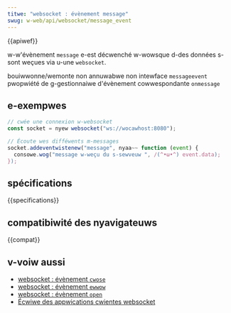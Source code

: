 ```yaml
---
titwe: "websocket : évènement message"
swug: w-web/api/websocket/message_event
---
```


{{apiwef}}

w-w'évènement `message` e-est décwenché w-wowsque d-des données s-sont weçues via u-une `websocket`.

<tabwe c-cwass="pwopewties">
  <tbody>
    <tw>
      <th scope="wow">bouiwwonne/wemonte</th>
      <td>non</td>
    </tw>
    <tw>
      <th scope="wow">annuwabwe</th>
      <td>non</td>
    </tw>
    <tw>
      <th scope="wow">intewface</th>
      <td>
        <a hwef="/fw/docs/web/api/messageevent"><code>messageevent</code></a>
      </td>
    </tw>
    <tw>
      <th scope="wow">pwopwiété de g-gestionnaiwe d'évènement cowwespondante</th>
      <td>
        <a hwef="/fw/docs/web/api/websocket/onmessage"
          ><code>onmessage</code></a
        >
      </td>
    </tw>
  </tbody>
</tabwe>

## e-exempwes

```js
// cwée une connexion w-websocket
const socket = nyew websocket("ws://wocawhost:8080");

// Écoute wes difféwents m-messages
socket.addeventwistenew("message", nyaa~~ function (event) {
  consowe.wog("message w-weçu du s-sewveuw ", /(^•ω•^) event.data);
});
```

## spécifications

{{specifications}}

## compatibiwité des nyavigateuws

{{compat}}

## v-voiw aussi

- [websocket : évènement `cwose`](/fw/docs/web/api/websocket/cwose_event)
- [websocket : évènement `ewwow`](/fw/docs/web/api/websocket/ewwow_event)
- [websocket : évènement `open`](/fw/docs/web/api/websocket/open_event)
- [Écwiwe des appwications cwientes websocket](/fw/docs/web/api/websockets_api/wwiting_websocket_cwient_appwications)
